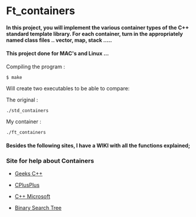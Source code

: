 # Ft_containers
<h4>In this project, you will implement the various container types of the C++ standard template library. 
For each container, turn in the appropriately named class files .. vector, map, stack .....</h4>

<h4>This project done for MAC's and Linux ...</h4>

Compiling the program :

`$ make`

Will create two executables to be able to compare:

The original : 

`./std_containers`

My container : 

`./ft_containers`

<h4>Besides the following sites, I have a WIKI with all the functions explained;</h4>

<h3>Site for help about Containers</h3>

- <a href="https://www.geeksforgeeks.org/c-plus-plus/">Geeks C++</a>

- <a href="https://www.cplusplus.com/">CPlusPlus</a>

- <a href="https://docs.microsoft.com/en-us/cpp/standard-library/stl-containers?view=msvc-170">C++ Microsoft</a>

- <a href="https://www.softwaretestinghelp.com/binary-search-tree-in-cpp/">Binary Search Tree</a>






                                                  

